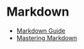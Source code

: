 # Markdown

- [Markdown Guide](https://www.markdownguide.org/basic-syntax/)
- [Mastering Markdown](https://guides.github.com/features/mastering-markdown/)